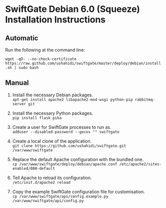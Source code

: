 # SwiftGate Debian 6.0 (Squeeze) Installation Instructions

## Automatic

Run the following at the command line:

`wget -qO- --no-check-certificate https://raw.github.com/ushahidi/swiftgate/master/deploy/debian/install.sh | sudo bash`

## Manual

1. Install the necessary Debian packages.  
`apt-get install apache2 libapache2-mod-wsgi python-pip rabbitmq-server git`

2. Install the necessary Python packages.  
`pip install flask pika`

3. Create a user for SwiftGate processes to run as.  
`adduser --disabled-password --gecos "" swiftgate`

4. Create a local clone of the application.  
`git clone https://github.com/ushahidi/swiftgate.git /var/www/swiftgate`

5. Replace the default Apache configuration with the bundled one.  
`cp /var/www/swiftgate/deploy/debian/apache.conf /etc/apache2/sites-enabled/000-default`

6. Tell Apache to reload its configuration.  
`/etc/init.d/apache2 reload`

7. Copy the example SwiftGate configuration file for customisation.  
`cp /var/www/swiftgate/api/config.example.py /var/www/swiftgate/api/config.py`
